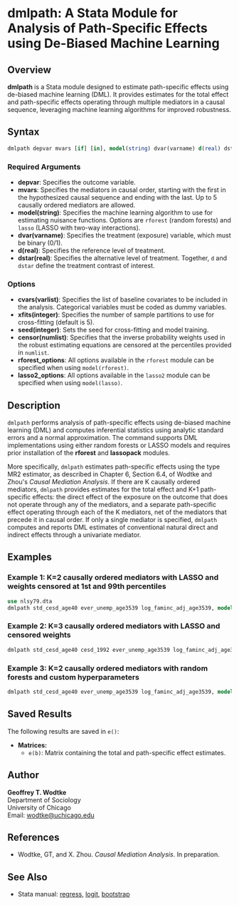 # dmlpath: A Stata Module for Analysis of Path-Specific Effects using De-Biased Machine Learning

## Overview

**dmlpath** is a Stata module designed to estimate path-specific effects using de-biased machine learning (DML). It provides estimates for the total effect and path-specific effects operating through multiple mediators in a causal sequence, leveraging machine learning algorithms for improved robustness.

## Syntax

```stata
dmlpath depvar mvars [if] [in], model(string) dvar(varname) d(real) dstar(real) [options]
```

### Required Arguments

- **depvar**: Specifies the outcome variable.
- **mvars**: Specifies the mediators in causal order, starting with the first in the hypothesized causal sequence and ending with the last. Up to 5 causally ordered mediators are allowed.
- **model(string)**: Specifies the machine learning algorithm to use for estimating nuisance functions. Options are `rforest` (random forests) and `lasso` (LASSO with two-way interactions).
- **dvar(varname)**: Specifies the treatment (exposure) variable, which must be binary (0/1).
- **d(real)**: Specifies the reference level of treatment.
- **dstar(real)**: Specifies the alternative level of treatment. Together, `d` and `dstar` define the treatment contrast of interest.

### Options

- **cvars(varlist)**: Specifies the list of baseline covariates to be included in the analysis. Categorical variables must be coded as dummy variables.
- **xfits(integer)**: Specifies the number of sample partitions to use for cross-fitting (default is 5).
- **seed(integer)**: Sets the seed for cross-fitting and model training.
- **censor(numlist)**: Specifies that the inverse probability weights used in the robust estimating equations are censored at the percentiles provided in `numlist`.
- **rforest_options**: All options available in the `rforest` module can be specified when using `model(rforest)`.
- **lasso2_options**: All options available in the `lasso2` module can be specified when using `model(lasso)`.

## Description

`dmlpath` performs analysis of path-specific effects using de-biased machine learning (DML) and computes inferential statistics using analytic standard errors and a normal approximation. The command supports DML implementations using either random forests or LASSO models and requires prior installation of the **rforest** and **lassopack** modules.

More specifically, `dmlpath` estimates path-specific effects using the type MR2 estimator, as described in Chapter 6, Section 6.4, of Wodtke and Zhou's *Causal Mediation Analysis*. If there are K causally ordered mediators, `dmlpath` provides estimates for the total effect and K+1 path-specific effects: the direct effect of the exposure on the outcome that does not operate through any of the mediators, and a separate path-specific effect operating through each of the K mediators, net of the mediators that precede it in causal order. If only a single mediator is specified, `dmlpath` computes and reports DML estimates of conventional natural direct and indirect effects through a univariate mediator.

## Examples

### Example 1: K=2 causally ordered mediators with LASSO and weights censored at 1st and 99th percentiles

```stata
use nlsy79.dta
dmlpath std_cesd_age40 ever_unemp_age3539 log_faminc_adj_age3539, model(lasso) dvar(att22) cvars(female black hispan paredu parprof parinc_prank famsize afqt3) d(1) dstar(0) censor(1 99)
```

### Example 2: K=3 causally ordered mediators with LASSO and censored weights

```stata
dmlpath std_cesd_age40 cesd_1992 ever_unemp_age3539 log_faminc_adj_age3539, model(lasso) dvar(att22) cvars(female black hispan paredu parprof parinc_prank famsize afqt3) d(1) dstar(0) censor(1 99)
```

### Example 3: K=2 causally ordered mediators with random forests and custom hyperparameters

```stata
dmlpath std_cesd_age40 ever_unemp_age3539 log_faminc_adj_age3539, model(rforest) iter(200) lsize(20) dvar(att22) cvars(female black hispan paredu parprof parinc_prank famsize afqt3) d(1) dstar(0) censor(1 99)
```

## Saved Results

The following results are saved in `e()`:

- **Matrices:**
  - `e(b)`: Matrix containing the total and path-specific effect estimates.

## Author

**Geoffrey T. Wodtke**  
Department of Sociology  
University of Chicago  
Email: [wodtke@uchicago.edu](mailto:wodtke@uchicago.edu)

## References

- Wodtke, GT, and X. Zhou. *Causal Mediation Analysis*. In preparation.

## See Also

- Stata manual: [regress](https://www.stata.com/manuals/rregress.pdf), [logit](https://www.stata.com/manuals/rlogit.pdf), [bootstrap](https://www.stata.com/manuals/rbootstrap.pdf)
  
